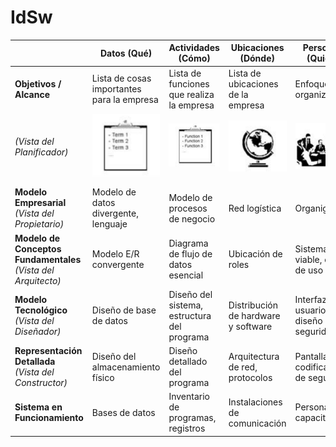  # IdSw

||Datos (Qué)|Actividades (Cómo)|Ubicaciones (Dónde)|Personas (Quién)|Tiempo (Cuándo)|Motivación (Por qué)|
|-|-|-|-|-|-|-|
|**Objetivos / Alcance**|Lista de cosas importantes para la empresa|Lista de funciones que realiza la empresa|Lista de ubicaciones de la empresa|Enfoques organizativos|Calendario maestro de negocios|Visión y misión de la empresa|
|*(Vista del Planificador)*|![](images/1-1.png)|![](images/1-2.png)|![](images/1-3.png)|![](images/1-4.png)|![](images/1-5.png)|![](images/1-6.png)
||
|**Modelo Empresarial**<br>*(Vista del Propietario)*|Modelo de datos divergente, lenguaje|Modelo de procesos de negocio|Red logística|Organigrama|Diagrama de estados/transiciones|Estrategias, tácticas, políticas y reglas|
|**Modelo de Conceptos Fundamentales**<br>*(Vista del Arquitecto)*|Modelo E/R convergente|Diagrama de flujo de datos esencial|Ubicación de roles|Sistema viable, casos de uso|Historia de vida de entidades|Modelo de reglas de negocio|
|**Modelo Tecnológico**<br>*(Vista del Diseñador)*|Diseño de base de datos|Diseño del sistema, estructura del programa|Distribución de hardware y software|Interfaz de usuario, diseño de seguridad|Procesamiento de eventos|Diseño de reglas de negocio|
|**Representación Detallada**<br>*(Vista del Constructor)*|Diseño del almacenamiento físico|Diseño detallado del programa|Arquitectura de red, protocolos|Pantallas, codificación de seguridad|Definición de tiempos|Especificación de reglas, lógica de programa|
|**Sistema en Funcionamiento**|Bases de datos|Inventario de programas, registros|Instalaciones de comunicación|Personas capacitadas|Eventos empresariales|Reglas aplicadas|
